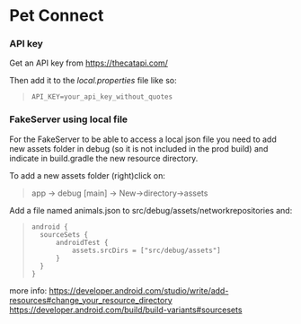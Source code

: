 # Pet Connect

### API key
Get an API key from https://thecatapi.com/ 

Then add it to the *local.properties* file like so:

>```API_KEY=your_api_key_without_quotes```

### FakeServer using local file
For the FakeServer to be able to access a local json file you need to add new assets folder in debug
(so it is not included in the prod build) and indicate in build.gradle the new resource directory.

To add a new assets folder (right)click on:
> app -> debug [main] -> New->directory->assets

Add a file named animals.json to src/debug/assets/networkrepositories and:

>     android {
>       sourceSets {
>           androidTest {
>               assets.srcDirs = ["src/debug/assets"]
>           }
>       }
>     }
more info: 
https://developer.android.com/studio/write/add-resources#change_your_resource_directory
https://developer.android.com/build/build-variants#sourcesets 